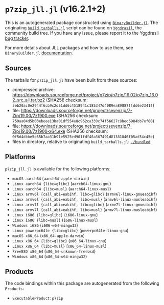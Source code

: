 # `p7zip_jll.jl` (v16.2.1+2)

This is an autogenerated package constructed using [`BinaryBuilder.jl`](https://github.com/JuliaPackaging/BinaryBuilder.jl). The originating [`build_tarballs.jl`](https://github.com/JuliaPackaging/Yggdrasil/blob/163d506eaf7596304f152b4f47f3a627453ff048/P/p7zip/build_tarballs.jl) script can be found on [`Yggdrasil`](https://github.com/JuliaPackaging/Yggdrasil/), the community build tree.  If you have any issue, please report it to the Yggdrasil [bug tracker](https://github.com/JuliaPackaging/Yggdrasil/issues).

For more details about JLL packages and how to use them, see `BinaryBuilder.jl` [documentation](https://juliapackaging.github.io/BinaryBuilder.jl/dev/jll/).

## Sources

The tarballs for `p7zip_jll.jl` have been built from these sources:

* compressed archive: https://downloads.sourceforge.net/project/p7zip/p7zip/16.02/p7zip_16.02_src_all.tar.bz2 (SHA256 checksum: `5eb20ac0e2944f6cb9c2d51dd6c4518941c185347d4089ea89087ffdd6e2341f`)
* file: https://downloads.sourceforge.net/project/sevenzip/7-Zip/19.00/7z1900.exe (SHA256 checksum: `759aa04d5b03ebeee13ba01df554e8c962ca339c74f56627c8bed6984bb7ef80`)
* file: https://downloads.sourceforge.net/project/sevenzip/7-Zip/19.00/7z1900-x64.exe (SHA256 checksum: `0f5d4dbbe5e55b7aa31b91e5925ed901fdf46a367491d81381846f05ad54c45e`)
* files in directory, relative to originating `build_tarballs.jl`: [`./bundled`](https://github.com/JuliaPackaging/Yggdrasil/tree/163d506eaf7596304f152b4f47f3a627453ff048/P/p7zip/bundled)

## Platforms

`p7zip_jll.jl` is available for the following platforms:

* `macOS aarch64` (`aarch64-apple-darwin`)
* `Linux aarch64 {libc=glibc}` (`aarch64-linux-gnu`)
* `Linux aarch64 {libc=musl}` (`aarch64-linux-musl`)
* `Linux armv6l {call_abi=eabihf, libc=glibc}` (`armv6l-linux-gnueabihf`)
* `Linux armv6l {call_abi=eabihf, libc=musl}` (`armv6l-linux-musleabihf`)
* `Linux armv7l {call_abi=eabihf, libc=glibc}` (`armv7l-linux-gnueabihf`)
* `Linux armv7l {call_abi=eabihf, libc=musl}` (`armv7l-linux-musleabihf`)
* `Linux i686 {libc=glibc}` (`i686-linux-gnu`)
* `Linux i686 {libc=musl}` (`i686-linux-musl`)
* `Windows i686` (`i686-w64-mingw32`)
* `Linux powerpc64le {libc=glibc}` (`powerpc64le-linux-gnu`)
* `macOS x86_64` (`x86_64-apple-darwin`)
* `Linux x86_64 {libc=glibc}` (`x86_64-linux-gnu`)
* `Linux x86_64 {libc=musl}` (`x86_64-linux-musl`)
* `FreeBSD x86_64` (`x86_64-unknown-freebsd`)
* `Windows x86_64` (`x86_64-w64-mingw32`)

## Products

The code bindings within this package are autogenerated from the following `Products`:

* `ExecutableProduct`: `p7zip`
